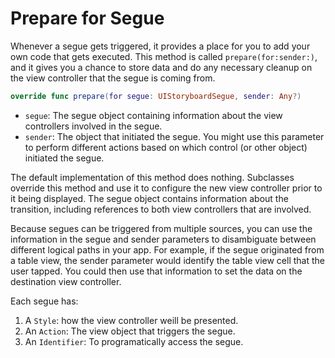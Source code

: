 # Prepare for Segue

Whenever a segue gets triggered, it provides a place for you to add your own code that gets executed. This method is called `prepare(for:sender:)`, and it gives you a chance to store data and do any necessary cleanup on the view controller that the segue is coming from.

```Swift
override func prepare(for segue: UIStoryboardSegue, sender: Any?)
```

- `segue`: The segue object containing information about the view controllers involved in the segue.
- `sender`: The object that initiated the segue. You might use this parameter to perform different actions based on which control (or other object) initiated the segue.

The default implementation of this method does nothing. Subclasses override this method and use it to configure the new view controller prior to it being displayed. The segue object contains information about the transition, including references to both view controllers that are involved.

Because segues can be triggered from multiple sources, you can use the information in the segue and sender parameters to disambiguate between different logical paths in your app. For example, if the segue originated from a table view, the sender parameter would identify the table view cell that the user tapped. You could then use that information to set the data on the destination view controller.

Each segue has:

1. A `Style`: how the view controller weill be presented.
2. An `Action`: The view object that triggers the segue.
3. An `Identifier`: To programatically access the segue.
